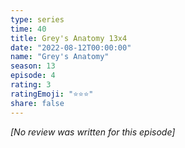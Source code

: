```yaml
---
type: series
time: 40
title: Grey's Anatomy 13x4
date: "2022-08-12T00:00:00"
name: "Grey's Anatomy"
season: 13
episode: 4
rating: 3
ratingEmoji: "⭐️⭐️⭐️"
share: false
---
```


*[No review was written for this episode]*